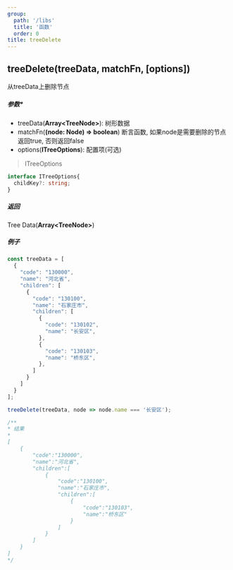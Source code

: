 ```yaml
---
group:
  path: '/libs'
  title: '函数'
  order: 0
title: treeDelete
---
```


## **treeDelete(treeData, matchFn, [options])**
从treeData上删除节点

##### **参数***
- treeData(**Array\<TreeNode\>**): 树形数据
- matchFn(**(node: Node) => boolean**) 断言函数, 如果node是需要删除的节点返回true, 否则返回false
- options(**ITreeOptions**): 配置项(可选)

> ITreeOptions
```typescript
interface ITreeOptions{
  childKey?: string;
}
```

##### **返回**
Tree Data(**Array\<TreeNode\>**)

##### **例子**
```javascript
const treeData = [
  {
    "code": "130000",
    "name": "河北省",
    "children": [
      {
        "code": "130100",
        "name": "石家庄市",
        "children": [
          {
            "code": "130102",
            "name": "长安区",
          },
          {
            "code": "130103",
            "name": "桥东区",
          },
        ]
      }
    ]
  }
];

treeDelete(treeData, node => node.name === '长安区');

/**
* 结果
*
[
    {
        "code":"130000",
        "name":"河北省",
        "children":[
            {
                "code":"130100",
                "name":"石家庄市",
                "children":[
                    {
                        "code":"130103",
                        "name":"桥东区"
                    }
                ]
            }
        ]
    }
]
*/
```